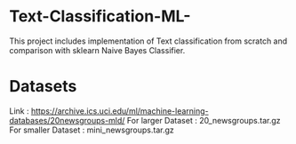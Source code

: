 # Text-Classification-ML-
 This project includes implementation of Text classification from scratch and comparison with sklearn Naive Bayes Classifier.

# Datasets
Link : https://archive.ics.uci.edu/ml/machine-learning-databases/20newsgroups-mld/
For larger Dataset : 20_newsgroups.tar.gz
For smaller Dataset : mini_newsgroups.tar.gz
